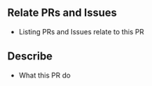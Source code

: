 ## Relate PRs and Issues

- Listing PRs and Issues relate to this PR

## Describe

- What this PR do

